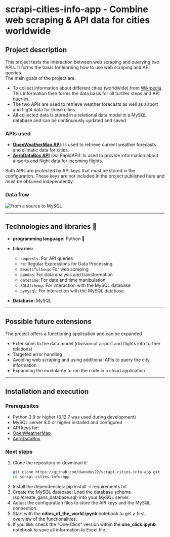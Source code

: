 # scrapi-cities-info-app - Combine web scraping & API data for cities worldwide

## Project description

This project tests the interaction between web scraping and querying two APIs. It forms the basis for learning how to use web scraping and API queries.</br>
The main goals of the project are:

- To collect information about different cities (worldwide) from [Wikipedia](https://www.wikipedia.org/). This information then forms the data basis for all further steps and API queries.
- The two APIs are used to retrieve weather forecasts as well as airport and flight data for these cities.
- All collected data is stored in a relational data model in a MySQL database and can be continuously updated and saved.

### APIs used

- **[OpenWeatherMap API](https://openweathermap.org/api)**: Is used to retrieve current weather forecasts and climatic data for cities.
- **[AeroDataBox API](https://rapidapi.com/aerodatabox/api/aerodatabox)** (via RapidAPI): Is used to provide information about airports and flight data for incoming flights.

Both APIs are protected by API keys that must be stored in the configuration. These keys are not included in the project published here and must be obtained independently.

### Data flow

![From a source to MySQL](https://github.com/user-attachments/assets/b993b993-181a-4dfd-bd38-ad7b4a1160ab)

---

## Technologies and libraries 📖

- **programming language:** Python 🐍

- **Libraries:**
  - `requests`: For API queries
  - `re`: Regular Expressions for Data Processing
  - `BeautifulSoup`: For web scraping
  - `pandas`: For data analysis and transformation
  - `datetime`: For date and time manipulation
  - `SQLAlchemy`: For interaction with the MySQL database
  - `pymysql`: For interaction with the MySQL database
- **Database:** MySQL

---

## Possible future extensions
The project offers a functioning application and can be expanded
- Extensions to the data model (division of airport and flights into further relations)
- Targeted error handling
- Avoiding web scraping and using additional APIs to query the city information
- Expanding the modularity to run the code in a cloud application

---

## Installation and execution

### Prerequisites
- Python 3.9 or higher (3.12.7 was used during development)
- MySQL server 8.0 or higher installed and configured
- API keys for:
- [OpenWeatherMap](https://openweathermap.org/api)
- [AeroDataBox](https://rapidapi.com/aerodatabox/api/aerodatabox)

### Next steps
1. Clone the repository or download it:
   ```bash
   git clone https://github.com/danodus22/scrapi-cities-info-app.git
   cd scrapi-cities-info-app
2. Install the dependencies:
   pip install -r requirements.txt
3. Create the MySQL database:
   Load the database schema (sql/create_gans_database.sql) into your MySQL server.
4. Adjust the configuration files to store the API keys and the MySQL connection.
5. Start with the **cities_of_the_world.ipynb** notebook to get a first overview of the functionalities.
6. If you like: check the "One-Click" version within the **one_click.ipynb** notebook to save all information to Excel file.
